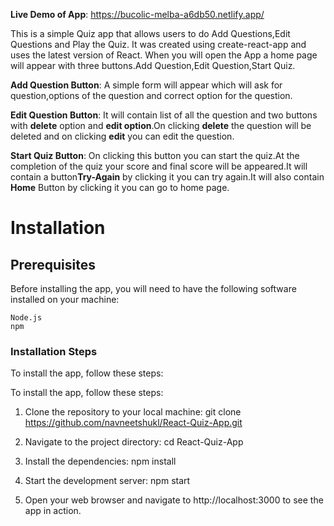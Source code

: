 
 **Live Demo of App**:  https://bucolic-melba-a6db50.netlify.app/






This is a simple Quiz app that allows users to do Add Questions,Edit Questions and Play the Quiz. It was created using create-react-app and uses the latest version of React.
When you will open the App a home page will appear with three buttons.Add Question,Edit Question,Start Quiz.

**Add Question Button**: A simple form will appear which will ask for question,options of the question and correct option for the question.

**Edit Question Button**: It will contain list of all the question and two buttons with **delete** option and **edit option**.On clicking **delete** the question will be deleted and on clicking **edit** you can edit the question.

**Start Quiz Button**: On clicking this button you can start the quiz.At the completion of the quiz your score and final score will be appeared.It will contain a button**Try-Again** by clicking it you can try again.It will also contain **Home** Button by clicking it you can go to home page.


# Installation
## Prerequisites

Before installing the app, you will need to have the following software installed on your machine:

    Node.js
    npm

### Installation Steps

To install the app, follow these steps:

To install the app, follow these steps:

 1. Clone the repository to your local machine:
       git clone https://github.com/navneetshukl/React-Quiz-App.git
       
 2. Navigate to the project directory:
      cd React-Quiz-App
      
 3. Install the dependencies:
      npm install
      
 4. Start the development server:
      npm start
      
 5. Open your web browser and navigate to http://localhost:3000 to see the app in action.
